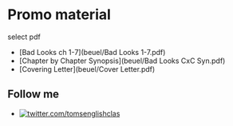 # Promo material
select pdf
- [Bad Looks ch 1-7](beuel/Bad Looks 1-7.pdf)
- [Chapter by Chapter Synopsis](beuel/Bad Looks CxC Syn.pdf)
- [Covering Letter](beuel/Cover Letter.pdf)
## Follow me
- [![twitter.com/tomsenglishclas](https://img.shields.io:/twitter/follow/TomsEnglishClas?style=social)](https://twitter.com/tomsenglishclas)
